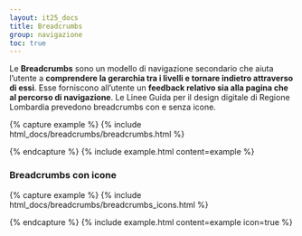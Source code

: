 ```yaml
---
layout: it25_docs
title: Breadcrumbs
group: navigazione
toc: true
---
```


Le **Breadcrumbs** sono un modello di navigazione secondario che aiuta l’utente a **comprendere la gerarchia tra i livelli e tornare indietro
attraverso di essi**. Esse forniscono all’utente un **feedback relativo sia alla pagina che al percorso di navigazione**. Le Linee Guida per il
design digitale di Regione Lombardia prevedono breadcrumbs con e senza icone.

{% capture example %}
{% include html_docs/breadcrumbs/breadcrumbs.html %}

{% endcapture %}
{% include example.html content=example %}

### Breadcrumbs con icone

{% capture example %}
{% include html_docs/breadcrumbs/breadcrumbs_icons.html %}

{% endcapture %}
{% include example.html content=example icon=true %}
